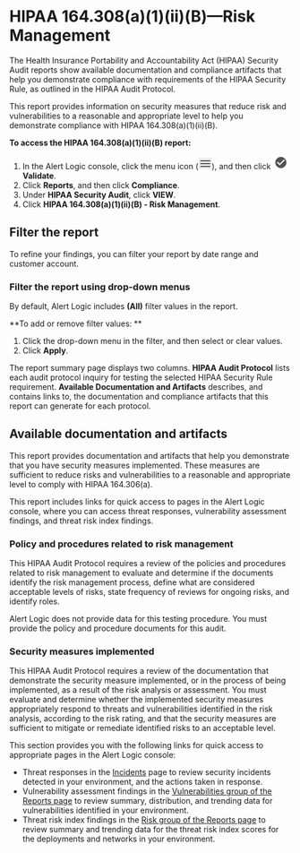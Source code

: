 # HIPAA 164.308(a)(1)(ii)(B)—Risk Management

The Health Insurance Portability and Accountability Act (HIPAA) Security Audit reports show available documentation and compliance artifacts that help you demonstrate compliance with requirements of the HIPAA Security Rule, as outlined in the HIPAA Audit Protocol.

This report provides information on security measures that reduce risk and vulnerabilities to a reasonable and appropriate level to help you demonstrate compliance with HIPAA 164.308(a)(1)(ii)(B).

**To access the HIPAA 164.308(a)(1)(ii)(B) report:**

1. In the Alert Logic console, click the menu icon (![](../../../Resources/Images/dashboard/menu-icon.png)), and then click ![](../../../Resources/Images/dashboard/validate-icon.png)**Validate**.
2. Click **Reports**, and then click  **Compliance**.
3. Under **HIPAA Security Audit**, click **VIEW**.
4. Click **HIPAA 164.308(a)(1)(ii)(B) - Risk Management**.

## Filter the report

To refine your findings, you can filter your report by  date range and customer account.

### Filter the report using drop-down menus

By default, Alert Logic includes **(All)** filter values in the report.

**To add or remove filter values: **

1. Click the drop-down menu in the filter, and then select or clear values.
2. Click **Apply**.

The report summary page displays two columns. **HIPAA Audit Protocol** lists each audit protocol inquiry for testing the selected HIPAA Security Rule requirement. **Available Documentation and Artifacts** describes, and contains links to, the documentation and compliance artifacts that this report can generate for each protocol.

## Available documentation and artifacts

This report provides documentation and artifacts that help you demonstrate that you have security measures implemented. These measures are sufficient to reduce risks and vulnerabilities to a reasonable and appropriate level to comply with HIPAA 164.306(a).

This report includes links for quick access to pages in the Alert Logic console, where you can access threat responses, vulnerability assessment findings, and threat risk index findings.

### Policy and procedures related to risk management

This HIPAA Audit Protocol requires a review of the policies and procedures related to risk management to evaluate and determine if the documents identify the risk management process, define what are considered acceptable levels of risks, state frequency of reviews for ongoing risks, and identify roles.

Alert Logic does not provide data for this testing procedure. You must provide the policy and procedure documents for this audit.

### Security measures implemented

This HIPAA Audit Protocol requires a review of the documentation that demonstrate the security measure implemented, or in the process of being implemented, as a result of the risk analysis or assessment. You must evaluate and determine whether the implemented security measures appropriately respond to threats and vulnerabilities identified in the risk analysis, according to the risk rating, and that the security measures are sufficient to mitigate or remediate identified risks to an acceptable level.

This section provides you with the following links for quick access to appropriate pages in the Alert Logic console:

* Threat responses in the [Incidents](../../incidents.md) page to review security incidents detected in your environment, and the actions taken in response.
* Vulnerability assessment findings in the [Vulnerabilities group of the Reports page](../reports.md#Vulnerability-reports) to review summary, distribution, and trending data for vulnerabilities identified in your environment.
* Threat risk index findings in the [Risk group of the Reports page](../reports.md#Risk-reports) to review summary and trending data for the threat risk index scores for the deployments and networks in your environment.
